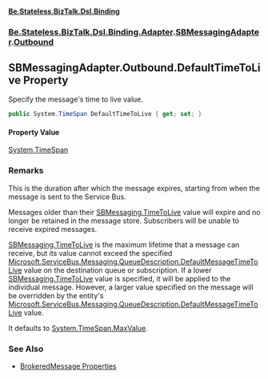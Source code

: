 #### [Be.Stateless.BizTalk.Dsl.Binding](README.md 'README')
### [Be.Stateless.BizTalk.Dsl.Binding.Adapter](Be.Stateless.BizTalk.Dsl.Binding.Adapter.md 'Be.Stateless.BizTalk.Dsl.Binding.Adapter').[SBMessagingAdapter](SBMessagingAdapter.md 'Be.Stateless.BizTalk.Dsl.Binding.Adapter.SBMessagingAdapter').[Outbound](SBMessagingAdapter.Outbound.md 'Be.Stateless.BizTalk.Dsl.Binding.Adapter.SBMessagingAdapter.Outbound')

## SBMessagingAdapter.Outbound.DefaultTimeToLive Property

Specify the message's time to live value.

```csharp
public System.TimeSpan DefaultTimeToLive { get; set; }
```

#### Property Value
[System.TimeSpan](https://docs.microsoft.com/en-us/dotnet/api/System.TimeSpan 'System.TimeSpan')

### Remarks

This is the duration after which the message expires, starting from when the message is sent to the Service Bus.

Messages older than their [SBMessaging.TimeToLive](https://docs.microsoft.com/en-us/dotnet/api/SBMessaging.TimeToLive 'SBMessaging.TimeToLive') value will expire and no longer be retained in the message
store. Subscribers will be unable to receive expired messages.

[SBMessaging.TimeToLive](https://docs.microsoft.com/en-us/dotnet/api/SBMessaging.TimeToLive 'SBMessaging.TimeToLive') is the maximum lifetime that a message can receive, but its value cannot exceed the
            specified [Microsoft.ServiceBus.Messaging.QueueDescription.DefaultMessageTimeToLive](https://docs.microsoft.com/en-us/dotnet/api/Microsoft.ServiceBus.Messaging.QueueDescription.DefaultMessageTimeToLive 'Microsoft.ServiceBus.Messaging.QueueDescription.DefaultMessageTimeToLive') value on the destination queue or subscription.
            If a lower [SBMessaging.TimeToLive](https://docs.microsoft.com/en-us/dotnet/api/SBMessaging.TimeToLive 'SBMessaging.TimeToLive') value is specified, it will be applied to the individual message. However, a
            larger value specified on the message will be overridden by the entity's [Microsoft.ServiceBus.Messaging.QueueDescription.DefaultMessageTimeToLive](https://docs.microsoft.com/en-us/dotnet/api/Microsoft.ServiceBus.Messaging.QueueDescription.DefaultMessageTimeToLive 'Microsoft.ServiceBus.Messaging.QueueDescription.DefaultMessageTimeToLive') value.

It defaults to [System.TimeSpan.MaxValue](https://docs.microsoft.com/en-us/dotnet/api/System.TimeSpan.MaxValue 'System.TimeSpan.MaxValue').

### See Also
- [BrokeredMessage Properties](https://docs.microsoft.com/en-us/dotnet/api/microsoft.servicebus.messaging.brokeredmessage#properties 'https://docs.microsoft.com/en-us/dotnet/api/microsoft.servicebus.messaging.brokeredmessage#properties')